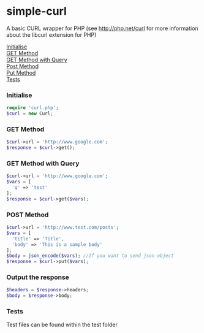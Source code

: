 # simple-curl

A basic CURL wrapper for PHP (see http://php.net/curl for more information about the libcurl extension for PHP)

[Initialise](https://github.com/aliergal/simple-curl#initialise) <br>
[GET Method](https://github.com/aliergal/simple-curl#get-method) <br>
[GET Method with Query](https://github.com/aliergal/simple-curl#get-method-with-query) <br>
[Post Method](https://github.com/aliergal/simple-curl#post-method) <br>
[Put Method](https://github.com/aliergal/simple-curl#put-method) <br>
[Tests](https://github.com/aliergal/simple-curl#tests) <br>

### Initialise

```php
require 'curl.php';
$curl = new Curl;
```

### GET Method

```php
$curl->url = 'http://www.google.com';
$response = $curl->get();
```

### GET Method with Query

```php
$curl->url = 'http://www.google.com';
$vars = [
  'q' => 'test'
];
$response = $curl->get($vars);
```

### POST Method

```php
$curl->url = 'http://www.test.com/posts';
$vars = [
  'title' => 'Title',
  'body' => 'This is a sample body'
];
$body = json_encode($vars); //If you want to send json object
$response = $curl->put($vars);
```

### Output the response
```php
$headers = $response->headers;
$body = $response->body;
```

### Tests
Test files can be found within the test folder
